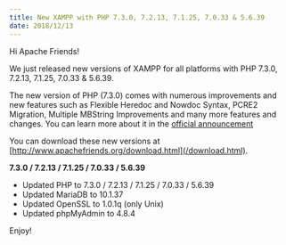 ```yaml
---
title: New XAMPP with PHP 7.3.0, 7.2.13, 7.1.25, 7.0.33 & 5.6.39
date: 2018/12/13
---
```


Hi Apache Friends!

We just released new versions of XAMPP for all platforms with PHP 7.3.0, 7.2.13, 7.1.25, 7.0.33 & 5.6.39. 

The new version of PHP (7.3.0) comes with numerous improvements and new features such as Flexible Heredoc and Nowdoc Syntax, PCRE2 Migration, Multiple MBString Improvements and many more features and changes. You can learn more about it in the [official announcement](http://php.net/releases/7_3_0.php)

You can download these new versions at [http://www.apachefriends.org/download.html](/download.html).

**7.3.0 / 7.2.13 / 7.1.25 / 7.0.33 / 5.6.39**

- Updated PHP to 7.3.0 / 7.2.13 / 7.1.25 / 7.0.33 / 5.6.39
- Updated MariaDB to 10.1.37
- Updated OpenSSL to 1.0.1q (only Unix)
- Updated phpMyAdmin to 4.8.4

Enjoy!
